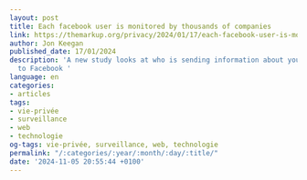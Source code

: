 ```yaml
---
layout: post
title: Each facebook user is monitored by thousands of companies
link: https://themarkup.org/privacy/2024/01/17/each-facebook-user-is-monitored-by-thousands-of-companies-study-indicates
author: Jon Keegan
published_date: 17/01/2024
description: 'A new study looks at who is sending information about your online activity
  to Facebook '
language: en
categories:
- articles
tags:
- vie-privée
- surveillance
- web
- technologie
og-tags: vie-privée, surveillance, web, technologie
permalink: "/:categories/:year/:month/:day/:title/"
date: '2024-11-05 20:55:44 +0100'
---
```

